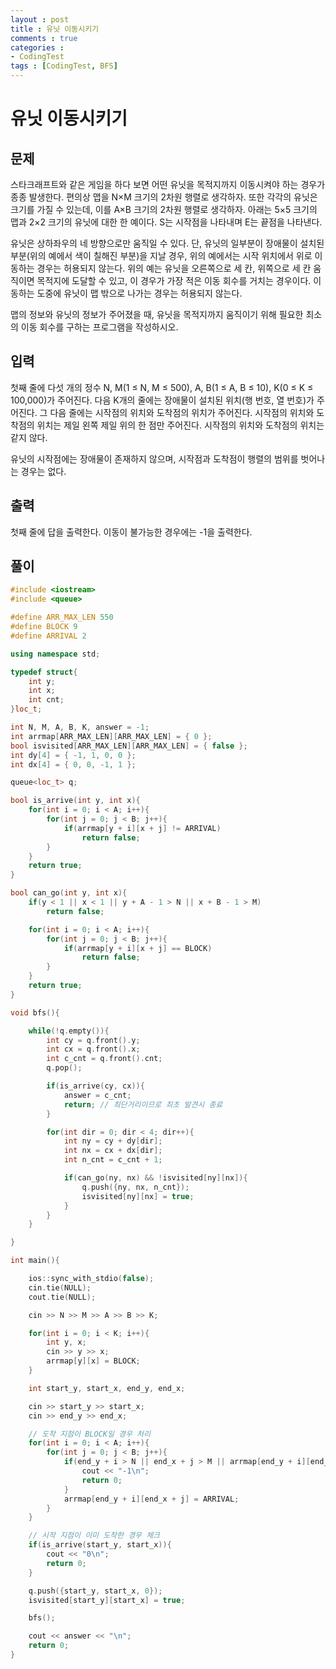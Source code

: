 ```yaml
---
layout : post
title : 유닛 이동시키기
comments : true
categories : 
- CodingTest
tags : [CodingTest, BFS]
---
```

# 유닛 이동시키기

## 문제

스타크래프트와 같은 게임을 하다 보면 어떤 유닛을 목적지까지 이동시켜야 하는 경우가 종종 발생한다. 편의상 맵을 N×M 크기의 2차원 행렬로 생각하자. 또한 각각의 유닛은 크기를 가질 수 있는데, 이를 A×B 크기의 2차원 행렬로 생각하자. 아래는 5×5 크기의 맵과 2×2 크기의 유닛에 대한 한 예이다. S는 시작점을 나타내며 E는 끝점을 나타낸다.

유닛은 상하좌우의 네 방향으로만 움직일 수 있다. 단, 유닛의 일부분이 장애물이 설치된 부분(위의 예에서 색이 칠해진 부분)을 지날 경우, 위의 예에서는 시작 위치에서 위로 이동하는 경우는 허용되지 않는다. 위의 예는 유닛을 오른쪽으로 세 칸, 위쪽으로 세 칸 움직이면 목적지에 도달할 수 있고, 이 경우가 가장 적은 이동 회수를 거치는 경우이다. 이동하는 도중에 유닛이 맵 밖으로 나가는 경우는 허용되지 않는다.

맵의 정보와 유닛의 정보가 주어졌을 때, 유닛을 목적지까지 움직이기 위해 필요한 최소의 이동 회수를 구하는 프로그램을 작성하시오.

## 입력

첫째 줄에 다섯 개의 정수 N, M(1 ≤ N, M ≤ 500), A, B(1 ≤ A, B ≤ 10), K(0 ≤ K ≤ 100,000)가 주어진다. 다음 K개의 줄에는 장애물이 설치된 위치(행 번호, 열 번호)가 주어진다. 그 다음 줄에는 시작점의 위치와 도착점의 위치가 주어진다. 시작점의 위치와 도착점의 위치는 제일 왼쪽 제일 위의 한 점만 주어진다. 시작점의 위치와 도착점의 위치는 같지 않다.

유닛의 시작점에는 장애물이 존재하지 않으며, 시작점과 도착점이 행렬의 범위를 벗어나는 경우는 없다.

## 출력

첫째 줄에 답을 출력한다. 이동이 불가능한 경우에는 -1을 출력한다.

## 풀이 


```cpp
#include <iostream>
#include <queue>

#define ARR_MAX_LEN 550
#define BLOCK 9
#define ARRIVAL 2

using namespace std;

typedef struct{
    int y;
    int x;
    int cnt;
}loc_t;

int N, M, A, B, K, answer = -1;
int arrmap[ARR_MAX_LEN][ARR_MAX_LEN] = { 0 };
bool isvisited[ARR_MAX_LEN][ARR_MAX_LEN] = { false };
int dy[4] = { -1, 1, 0, 0 };
int dx[4] = { 0, 0, -1, 1 };

queue<loc_t> q;

bool is_arrive(int y, int x){
    for(int i = 0; i < A; i++){
        for(int j = 0; j < B; j++){
            if(arrmap[y + i][x + j] != ARRIVAL)
                return false;
        }
    }
    return true;
}

bool can_go(int y, int x){
    if(y < 1 || x < 1 || y + A - 1 > N || x + B - 1 > M)
        return false;

    for(int i = 0; i < A; i++){
        for(int j = 0; j < B; j++){
            if(arrmap[y + i][x + j] == BLOCK)
                return false;
        }
    }
    return true;
}

void bfs(){

    while(!q.empty()){
        int cy = q.front().y;
        int cx = q.front().x;
        int c_cnt = q.front().cnt;
        q.pop();

        if(is_arrive(cy, cx)){
            answer = c_cnt;
            return; // 최단거리이므로 최초 발견시 종료
        }

        for(int dir = 0; dir < 4; dir++){
            int ny = cy + dy[dir];
            int nx = cx + dx[dir];
            int n_cnt = c_cnt + 1;

            if(can_go(ny, nx) && !isvisited[ny][nx]){
                q.push({ny, nx, n_cnt});
                isvisited[ny][nx] = true; 
            }   
        }
    }

}

int main(){

    ios::sync_with_stdio(false);
    cin.tie(NULL);
    cout.tie(NULL);

    cin >> N >> M >> A >> B >> K;

    for(int i = 0; i < K; i++){
        int y, x;
        cin >> y >> x;
        arrmap[y][x] = BLOCK;
    }

    int start_y, start_x, end_y, end_x;

    cin >> start_y >> start_x;
    cin >> end_y >> end_x;

    // 도착 지점이 BLOCK일 경우 처리
    for(int i = 0; i < A; i++){
        for(int j = 0; j < B; j++){
            if(end_y + i > N || end_x + j > M || arrmap[end_y + i][end_x + j] == BLOCK){
                cout << "-1\n";
                return 0;
            }
            arrmap[end_y + i][end_x + j] = ARRIVAL; 
        }
    }

    // 시작 지점이 이미 도착한 경우 체크
    if(is_arrive(start_y, start_x)){
        cout << "0\n";
        return 0;
    }

    q.push({start_y, start_x, 0});
    isvisited[start_y][start_x] = true;

    bfs();

    cout << answer << "\n";
    return 0;
}

```